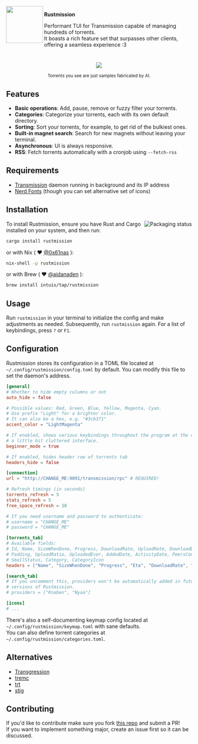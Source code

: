 <img align="left" width="100" height="100" src="https://github.com/user-attachments/assets/d2fc94d2-c52b-41db-8d96-3651bdfc2139">

**Rustmission**

Performant TUI for Transmission capable of managing hundreds of torrents.   
It boasts a rich feature set that surpasses other clients, offering a seamless experience :3


# 
<div align="center">
    <img src="https://github.com/user-attachments/assets/d6a7b35d-f6b4-408f-bf9e-1cf4ddc9914c"/>
    <p>
        <small>Torrents you see are just samples fabricated by AI.</small>
    </p>
</div>

## Features

- **Basic operations**: Add, pause, remove or fuzzy filter your torrents.
- **Categories**: Categorize your torrents, each with its own default directory.
- **Sorting**: Sort your torrents, for example, to get rid of the bulkiest ones.
- **Built-in magnet search**: Search for new magnets without leaving your terminal.
- **Asynchronous**: UI is always responsive.
- **RSS**: Fetch torrents automatically with a cronjob using `--fetch-rss`

## Requirements

- [Transmission](https://github.com/transmission/transmission) daemon running in background and its IP address
- [Nerd Fonts](https://www.nerdfonts.com/) (though you can set alternative set of icons)

## Installation

<a href="https://repology.org/project/rustmission/versions">
    <img src="https://repology.org/badge/vertical-allrepos/rustmission.svg" alt="Packaging status" align="right">
</a>

To install Rustmission, ensure you have Rust and Cargo installed on your system, and then run:

```bash
cargo install rustmission
```

or with Nix ( :heart: [@0x61nas](https://github.com/0x61nas) ):

```bash
nix-shell -p rustmission
```

or with Brew ( :heart: [@aidanaden](https://github.com/aidanaden) ):
```bash
brew install intuis/tap/rustmission
```

## Usage

Run `rustmission` in your terminal to initialize the config and make adjustments as needed. Subsequently, run `rustmission` again. For a list of keybindings, press `?` or `F1`.

## Configuration

Rustmission stores its configuration in a TOML file located at `~/.config/rustmission/config.toml` by default. You can modify this file to
set the daemon's address.

```toml
[general]
# Whether to hide empty columns or not
auto_hide = false

# Possible values: Red, Green, Blue, Yellow, Magenta, Cyan.
# Use prefix "Light" for a brighter color.
# It can also be a hex, e.g. "#3cb371"
accent_color = "LightMagenta"

# If enabled, shows various keybindings throughout the program at the cost of
# a little bit cluttered interface.
beginner_mode = true

# If enabled, hides header row of torrents tab
headers_hide = false

[connection]
url = "http://CHANGE_ME:9091/transmission/rpc" # REQUIRED!

# Refresh timings (in seconds)
torrents_refresh = 5
stats_refresh = 5
free_space_refresh = 10

# If you need username and password to authenticate:
# username = "CHANGE_ME"
# password = "CHANGE_ME"

[torrents_tab]
# Available fields:
# Id, Name, SizeWhenDone, Progress, DownloadRate, UploadRate, DownloadDir,
# Padding, UploadRatio, UploadedEver, AddedDate, ActivityDate, PeersConnected
# SmallStatus, Category, CategoryIcon
headers = ["Name", "SizeWhenDone", "Progress", "Eta", "DownloadRate", "UploadRate"]

[search_tab]
# If you uncomment this, providers won't be automatically added in future
# versions of Rustmission.
# providers = ["Knaben", "Nyaa"]

[icons]
# ...

```

There's also a self-documenting keymap config located at `~/.config/rustmission/keymap.toml` with sane defaults.  
You can also define torrent categories at `~/.config/rustmission/categories.toml`.

## Alternatives
- [Transgression](https://github.com/PanAeon/transg-tui)
- [tremc](https://github.com/tremc/tremc)
- [trt](https://github.com/murtaza-u/transmission-remote-tui)
- [stig](https://github.com/rndusr/stig)

## Contributing
If you'd like to contribute make sure you fork [this repo](https://github.com/intuis/rustmission) and submit a PR!  
If you want to implement something major, create an issue first so it can be discussed.
